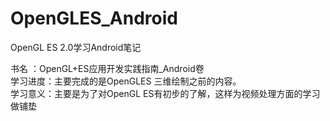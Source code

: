 # OpenGLES_Android
OpenGL ES 2.0学习Android笔记


书名 ：OpenGL+ES应用开发实践指南_Android卷<br>
学习进度：主要完成的是OpenGLES 三维绘制之前的内容。<br>
学习意义：主要是为了对OpenGL ES有初步的了解，这样为视频处理方面的学习做铺垫
